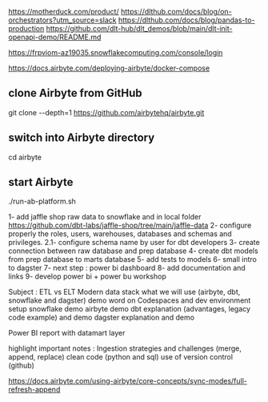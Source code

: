 https://motherduck.com/product/ https://dlthub.com/docs/blog/on-orchestrators?utm_source=slack https://dlthub.com/docs/blog/pandas-to-production https://github.com/dlt-hub/dlt_demos/blob/main/dlt-init-openapi-demo/README.md

https://frpviom-az19035.snowflakecomputing.com/console/login

https://docs.airbyte.com/deploying-airbyte/docker-compose

## clone Airbyte from GitHub

git clone --depth=1 https://github.com/airbytehq/airbyte.git

## switch into Airbyte directory

cd airbyte

## start Airbyte

./run-ab-platform.sh

1- add jaffle shop raw data to snowflake and in local folder
https://github.com/dbt-labs/jaffle-shop/tree/main/jaffle-data
2- configure properly the roles, users, warehouses, databases and schemas and privileges.
2.1- configure schema name by user for dbt developers
3- create connection between raw database and prep database
4- create dbt models from prep database to marts database
5- add tests to models
6- small intro to dagster
7- next step : power bi dashboard
8- add documentation and links
9- develop power bi + power bu workshop

Subject :
ETL vs ELT
Modern data stack
what we will use (airbyte, dbt, snowflake and dagster)
demo
word on Codespaces and dev environment setup
snowflake demo
airbyte demo
dbt explanation (advantages, legacy code example) and demo
dagster explanation and demo

Power BI report with datamart layer

highlight important notes :
Ingestion strategies and challenges (merge, append, replace)
clean code (python and sql)
use of version control (github)

https://docs.airbyte.com/using-airbyte/core-concepts/sync-modes/full-refresh-append
